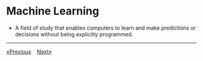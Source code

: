 # Machine Learning

* A field of study that enables computers to learn and make predictions or decisions without being explicitly programmed.
<hr>

<a href="https://mlatoz.github.io">«Previous</a> &nbsp;&nbsp; <a href="../Section 02 - Part 01 - Data Preprocessing">Next»</a>
